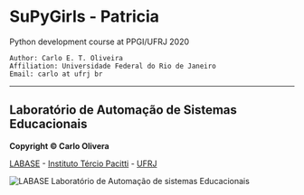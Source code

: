 # SuPyGirls - Patricia
Python development course at PPGI/UFRJ 2020

    Author: Carlo E. T. Oliveira
    Affiliation: Universidade Federal do Rio de Janeiro
    Email: carlo at ufrj br
    
-------

Laboratório de Automação de Sistemas Educacionais
-------------------------------------------------

**Copyright © Carlo Olivera**

[LABASE](http://labase.sefip.org) - 
[Instituto Tércio Pacitti](http://nce.ufrj.br) - 
[UFRJ](http://www.ufrj.br)

![LABASE Laboratório de Automação de sistemas Educacionais][logo]

[logo]: https://cetoli.gitlab.io/spyms/image/labase-logo-8.png "Laboratório de Automação de sistemas Educacionais"

